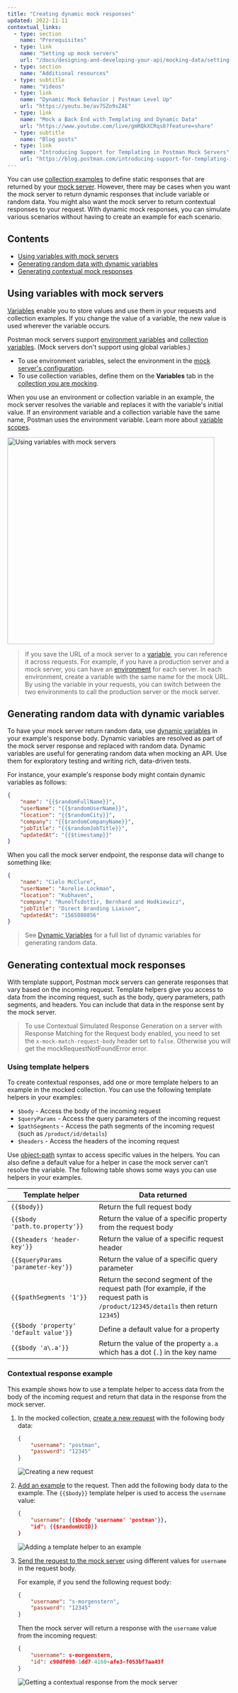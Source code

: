 ```yaml
---
title: "Creating dynamic mock responses"
updated: 2022-11-11
contextual_links:
  - type: section
    name: "Prerequisites"
  - type: link
    name: "Setting up mock servers"
    url: "/docs/designing-and-developing-your-api/mocking-data/setting-up-mock/"
  - type: section
    name: "Additional resources"
  - type: subtitle
    name: "Videos"
  - type: link
    name: "Dynamic Mock Behavior | Postman Level Up"
    url: "https://youtu.be/av7SZo9sZAE"
  - type: link
    name: "Mock a Back End with Templating and Dynamic Data"
    url: "https://www.youtube.com/live/gmRQkXCRqs8?feature=share"
  - type: subtitle
    name: "Blog posts"
  - type: link
    name: "Introducing Support for Templating in Postman Mock Servers"
    url: "https://blog.postman.com/introducing-support-for-templating-in-postman-mock-servers/"
---
```


You can use [collection examples](/docs/sending-requests/examples/) to define static responses that are returned by your [mock server](/docs/designing-and-developing-your-api/mocking-data/setting-up-mock/). However, there may be cases when you want the mock server to return dynamic responses that include variable or random data. You might also want the mock server to return contextual responses to your request. With dynamic mock responses, you can simulate various scenarios without having to create an example for each scenario.

## Contents

* [Using variables with mock servers](#using-variables-with-mock-servers)
* [Generating random data with dynamic variables](#generating-random-data-with-dynamic-variables)
* [Generating contextual mock responses](#generating-contextual-mock-responses)

## Using variables with mock servers

[Variables](/docs/sending-requests/variables/) enable you to store values and use them in your requests and collection examples. If you change the value of a variable, the new value is used wherever the variable occurs.

Postman mock servers support [environment variables](/docs/sending-requests/variables/#defining-environment-variables) and [collection variables](/docs/sending-requests/variables/#defining-collection-variables). (Mock servers don't support using global variables.)

* To use environment variables, select the environment in the [mock server's configuration](/docs/designing-and-developing-your-api/mocking-data/setting-up-mock/#editing-the-mock-server-configuration).
* To use collection variables, define them on the **Variables** tab in the [collection you are mocking](/docs/sending-requests/variables/#defining-collection-variables).

When you use an environment or collection variable in an example, the mock server resolves the variable and replaces it with the variable's initial value. If an environment variable and a collection variable have the same name, Postman uses the environment variable. Learn more about [variable scopes](/docs/sending-requests/variables/#variable-scopes).

<img alt="Using variables with mock servers" src="https://assets.postman.com/postman-docs/v10/mock-server-using-variables-v10.jpg" width="467px" />

> If you save the URL of a mock server to a [variable](/docs/sending-requests/variables/), you can reference it across requests. For example, if you have a production server and a mock server, you can have an [environment](/docs/sending-requests/managing-environments/) for each server. In each environment, create a variable with the same name for the mock URL. By using the variable in your requests, you can switch between the two environments to call the production server or the mock server.

## Generating random data with dynamic variables

To have your mock server return random data, use [dynamic variables](/docs/writing-scripts/script-references/variables-list/) in your example's response body. Dynamic variables are resolved as part of the mock server response and replaced with random data. Dynamic variables are useful for generating random data when mocking an API. Use them for exploratory testing and writing rich, data-driven tests.

For instance, your example's response body might contain dynamic variables as follows:

```json
{
    "name": "{{$randomFullName}}",
    "userName": "{{$randomUserName}}",
    "location": "{{$randomCity}}",
    "company": "{{$randomCompanyName}}",
    "jobTitle": "{{$randomJobTitle}}",
    "updatedAt": "{{$timestamp}}"
}
```

When you call the mock server endpoint, the response data will change to something like:

```json
{
    "name": "Cielo McClure",
    "userName": "Aurelie.Lockman",
    "location": "Kubhaven",
    "company": "Runolfsdottir, Bernhard and Hodkiewicz",
    "jobTitle": "Direct Branding Liaison",
    "updatedAt": "1565088856"
}
```

> See [Dynamic Variables](/docs/writing-scripts/script-references/variables-list/) for a full list of dynamic variables for generating random data.

## Generating contextual mock responses

With template support, Postman mock servers can generate responses that vary based on the incoming request. Template helpers give you access to data from the incoming request, such as the body, query parameters, path segments, and headers. You can include that data in the response sent by the mock server.

> To use Contextual Simulated Response Generation on a server with Response Matching for the Request body enabled, you need to set the `x-mock-match-request-body` header set to `false`. Otherwise you will get the mockRequestNotFoundError error.

### Using template helpers

To create contextual responses, add one or more template helpers to an example in the mocked collection. You can use the following template helpers in your examples:

* `$body` - Access the body of the incoming request
* `$queryParams` - Access the query parameters of the incoming request
* `$pathSegments` - Access the path segments of the incoming request (such as `/product/id/details`)
* `$headers` - Access the headers of the incoming request

Use [object-path](https://www.npmjs.com/package/object-path) syntax to access specific values in the helpers. You can also define a default value for a helper in case the mock server can’t resolve the variable. The following table shows some ways you can use helpers in your examples.

| Template helper | Data returned |
| ----------- | ----------- |
| `{{$body}}` | Return the full request body |
| `{{$body 'path.to.property'}}` | Return the value of a specific property from the request body |
| `{{$headers 'header-key'}}` | Return the value of a specific request header |
| `{{$queryParams 'parameter-key'}}` | Return the value of a specific query parameter |
| `{{$pathSegments '1'}}` | Return the second segment of the request path (for example, if the request path is `/product/12345/details` then return `12345`) |
| `{{$body 'property' 'default value'}}` | Define a default value for a property |
| `{{$body 'a\.a'}}` | Return the value of the property `a.a` which has a dot (`.`) in the key name |

### Contextual response example

This example shows how to use a template helper to access data from the body of the incoming request and return that data in the response from the mock server.

1. In the mocked collection, [create a new request](/docs/sending-requests/requests/#raw-data) with the following body data:

    ```json
    {
        "username": "postman",
        "password": "12345"
    }
    ```

    ![Creating a new request](https://assets.postman.com/postman-docs/v10/mock-server-template-request-v10.jpg)

1. [Add an example](/docs/sending-requests/examples/) to the request. Then add the following body data to the example. The `{{$body}}` template helper is used to access the `username` value:

    ```json
    {
        "username": {{$body 'username' 'postman'}},
        "id": {{$randomUUID}}
    }
    ```

    ![Adding a template helper to an example](https://assets.postman.com/postman-docs/v10/mock-server-template-example-v10.jpg)

1. [Send the request to the mock server](/docs/designing-and-developing-your-api/mocking-data/setting-up-mock/#making-requests-to-mock-servers) using different values for `username` in the request body.

    For example, if you send the following request body:

    ```json
    {
        "username": "s-morgenstern",
        "password": "12345"
    }
    ```

    Then the mock server will return a response with the `username` value from the incoming request:

    ```json
    {
        "username": s-morgenstern,
        "id": c90df098-1dd7-4160-afe3-f053bf7aa43f
    }
    ```

    ![Getting a contextual response from the mock server](https://assets.postman.com/postman-docs/v10/mock-server-template-response-v10.jpg)
